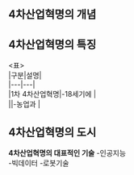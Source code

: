 ## 4차산업혁명의 개념

## 4차산업혁명의 특징

<표>  
|구분|설명|  
|---|---|  
|1차 4차산업혁명|-18세기에 |  
||-농업과 | 


## 4차산업혁명의 도시

**4차산업혁명의 대표적인 기술**
-인공지능  
-빅데이터
-로봇기술


